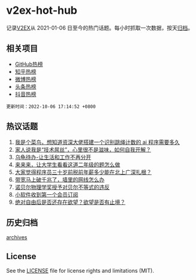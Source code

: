 # v2ex-hot-hub

 记录[V2EX](https://www.v2ex.com/)从 2021-01-06 日至今的热门话题。每小时抓取一次数据，按天[归档](archives)。
 
 ## 相关项目

- [GitHub热榜](https://github.com/snaildev/github-hot-hub)
- [知乎热榜](https://github.com/snaildev/zhihu-hot-hub)
- [微博热榜](https://github.com/snaildev/weibo-hot-hub)
- [头条热榜](https://github.com/snaildev/toutiao-hot-hub)
- [抖音热榜](https://github.com/snaildev/douyin-hot-hub)


 `更新时间：2022-10-06 17:14:52 +0800`

## 热议话题

1. [我是个菜鸟，想知道资深大佬搭建一个识别跳绳计数的 ai 程序需要多久](https://www.v2ex.com/t/884804)
1. [家人说我是“技术屌丝”，心里很不是滋味，如何自我开解？](https://www.v2ex.com/t/884871)
1. [乌龟待办-让生活和工作不再分开](https://www.v2ex.com/t/884771)
1. [来来来，让大学生看看这道二年级的题怎么做](https://www.v2ex.com/t/884835)
1. [大家觉得程序员三十岁前税前年薪多少能在北上广深扎根？](https://www.v2ex.com/t/884858)
1. [带宽马上破千兆了，墙里的网线怎么办](https://www.v2ex.com/t/884849)
1. [诺贝尔物理学奖授予对贝尔不等式的违反](https://www.v2ex.com/t/884783)
1. [小软件收到第一个会员订阅](https://www.v2ex.com/t/884770)
1. [绝对自由后是否还存在欲望？欲望是否有止境？](https://www.v2ex.com/t/884826)

## 历史归档

[archives](archives)

## License

See the [LICENSE](LICENSE) file for license rights and limitations (MIT).
